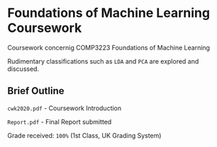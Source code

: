 # Foundations of Machine Learning Coursework
Coursework concernig COMP3223 Foundations of Machine Learning

Rudimentary classifications such as `LDA` and `PCA` are explored and discussed.


## Brief Outline

`cwk2020.pdf` - Coursework Introduction

`Report.pdf` - Final Report submitted


Grade received: `100%` (1st Class, UK Grading System)
